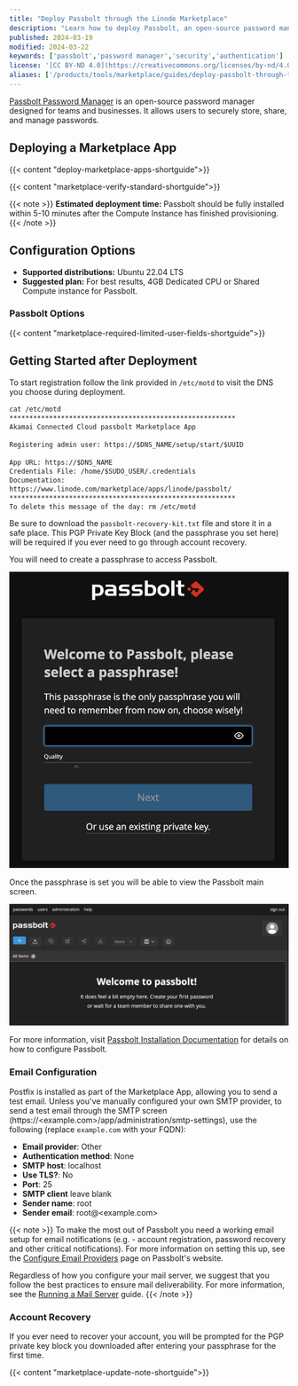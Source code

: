 ```yaml
---
title: "Deploy Passbolt through the Linode Marketplace"
description: "Learn how to deploy Passbolt, an open-source password manager, on the Akamai cloud computing platform."
published: 2024-03-19
modified: 2024-03-22
keywords: ['passbolt','password manager','security','authentication']
license: '[CC BY-ND 4.0](https://creativecommons.org/licenses/by-nd/4.0)'
aliases: ['/products/tools/marketplace/guides/deploy-passbolt-through-the-linode-marketplace/']
---
```


[Passbolt Password Manager](https://github.com/passbolt/passbolt_api) is an open-source password manager designed for teams and businesses. It allows users to securely store, share, and manage passwords.

## Deploying a Marketplace App

{{< content "deploy-marketplace-apps-shortguide">}}

{{< content "marketplace-verify-standard-shortguide">}}

{{< note >}}
**Estimated deployment time:** Passbolt should be fully installed within 5-10 minutes after the Compute Instance has finished provisioning.
{{< /note >}}

## Configuration Options

- **Supported distributions:** Ubuntu 22.04 LTS
- **Suggested plan:** For best results, 4GB Dedicated CPU or Shared Compute instance for Passbolt.

### Passbolt Options

{{< content "marketplace-required-limited-user-fields-shortguide">}}

## Getting Started after Deployment

To start registration follow the link provided in `/etc/motd` to visit the DNS you choose during deployment.

```output
cat /etc/motd
*********************************************************
Akamai Connected Cloud passbolt Marketplace App

Registering admin user: https://$DNS_NAME/setup/start/$UUID

App URL: https://$DNS_NAME
Credentials File: /home/$SUDO_USER/.credentials
Documentation: https://www.linode.com/marketplace/apps/linode/passbolt/
*********************************************************
To delete this message of the day: rm /etc/motd
```

Be sure to download the `passbolt-recovery-kit.txt` file and store it in a safe place. This PGP Private Key Block  (and the passphrase you set here) will be required if you ever need to go through account recovery.

You will need to create a passphrase to access Passbolt.

![Screenshot of Passbolt passphrase](passphrase_screen.jpg)

Once the passphrase is set you will be able to view the Passbolt main screen.

![Screenshot of Passbolt main screen](passbolt_mainscreen.jpg)

For more information, visit [Passbolt Installation Documentation](https://help.passbolt.com/hosting/install/ce/ubuntu/ubuntu.html) for details on how to configure Passbolt.

### Email Configuration

Postfix is installed as part of the Marketplace App, allowing you to send a test email. Unless you've manually configured your own SMTP provider, to send a test email through the SMTP screen (https://<example.com>/app/administration/smtp-settings), use the following (replace `example.com` with your FQDN):

* **Email provider**: Other
* **Authentication method**: None
* **SMTP host**: localhost
* **Use TLS?**: No
* **Port**: 25
* **SMTP client** leave blank
* **Sender name**: root
* **Sender email**: root@<example.com>

{{< note >}}
To make the most out of Passbolt you need a working email setup for email notifications (e.g. - account registration, password recovery and other critical notifications). For more information on setting this up, see the [Configure Email Providers](https://help.passbolt.com/configure/email/setup) page on Passbolt's website.

Regardless of how you configure your mail server, we suggest that you follow the best practices to ensure mail deliverability. For more information, see the [Running a Mail Server](https://www.linode.com/docs/guides/running-a-mail-server/) guide.
{{< /note >}}

### Account Recovery
If you ever need to recover your account, you will be prompted for the PGP private key block you downloaded after entering your passphrase for the first time.

{{< content "marketplace-update-note-shortguide">}}